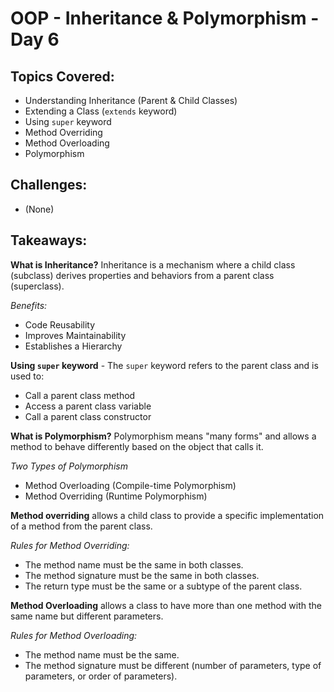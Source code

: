 # OOP - Inheritance & Polymorphism - Day 6
## Topics Covered:
- Understanding Inheritance (Parent & Child Classes)
- Extending a Class (`extends` keyword)
- Using `super` keyword
- Method Overriding
- Method Overloading
- Polymorphism

## Challenges:
- (None)
## Takeaways:
**What is Inheritance?** Inheritance is a mechanism where a child class (subclass) derives properties and behaviors from a parent class (superclass).

*Benefits:*
- Code Reusability
- Improves Maintainability
- Establishes a Hierarchy

**Using `super` keyword** - The `super` keyword refers to the parent class and is used to:
- Call a parent class method
- Access a parent class variable
- Call a parent class constructor

**What is Polymorphism?** Polymorphism means "many forms" and allows a method to behave differently based on the object that calls it.

*Two Types of Polymorphism*
- Method Overloading (Compile-time Polymorphism)
- Method Overriding (Runtime Polymorphism)

**Method overriding** allows a child class to provide a specific implementation of a method from the parent class.

*Rules for Method Overriding:*
- The method name must be the same in both classes.
- The method signature must be the same in both classes.
- The return type must be the same or a subtype of the parent class.

**Method Overloading** allows a class to have more than one method with the same name but different parameters.

*Rules for Method Overloading:*
- The method name must be the same.
- The method signature must be different (number of parameters, type of parameters, or order of parameters).
